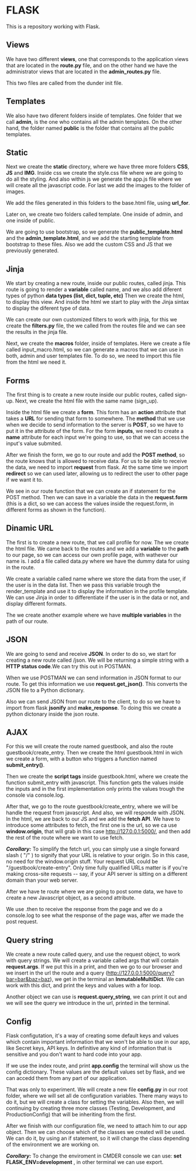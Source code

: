 # FLASK

This is a repository working with Flask. 

## Views

We have two different **views**, one that corresponds to the application views that are located in the **route.py** file, and on the other hand we have the administrator views that are located in the **admin_routes.py** file.

This two files are called from the dunder init file.

## Templates

We also have two diferent folders inside of templates. One folder that we call **admin**, is the one who contains all the admin templates. On the other hand, the folder named **public** is the folder that contains all the public templates. 

## Static

Next we create the **static** directory, where we have three more folders **CSS**, **JS** and **IMG**.
Inside css we create the style.css file where we are going to do all the styling. And also within js we generate the app.js file where we will create all the javascript code. For last we add the images to the folder of images. 

We add the files generated in this folders to the base.html file, using **url_for**.

Later on, we create two folders called template. One inside of admin, and one inside of public. 

We are going to use bootstrap, so we generate the **public_template.html** and the **admin_template.html**, and we add the starting template from bootstrap to these files. Also we add the custom CSS and JS that we previously generated.

## Jinja

We start by creating a new route, inside our public routes, called jinja. This route is going to render a **variable** called name, and we also add diferent types of python **data types (list, dict, tuple, etc)**
Then we create the html, to display this view. And inside the html we start to play with the Jinja sintax to display the diferent type of data. 

We can create our own customized filters to work with jinja, for this we create the **filters.py** file, the we called from the routes file and we can see the results in the jinja file.

Next, we create the **macros** folder, inside of templates. Here we create a file called input_macro.html, so we can generate a macros that we can use in both, admin and user templates file. To do so, we need to import this file from the html we need it. 

## Forms

The first thing is to create a new route inside our public routes, called sign-up. Next, we create the html file with the same name (sign_up). 

Inside the html file we create a **form**. This form has an **action** attribute that takes a **URL** for sending that form to somewhere. The **method** that we use when we decide to send information to the server is **POST**, so we have to put it in the attribute of the form. For the form **inputs**, we need to create a **name** attribute for each input we're going to use, so that we can access the input's value submited.

After we finish the form, we go to our route and add the **POST method**, so the route knows that is allowed to receive data. For us to be able to receive the data, we need to import **request** from flask. At the same time we import **redirect** so we can used later, allowing us to redirect the user to other page if we want it to.  

We see in our route function that we can create an if statement for the POST method. Then we can save in a variable the data in the **request.form** (this is a dict, so we can access the values inside the request.form, in different forms as shown in the function). 


## Dinamic URL 

The first is to create a new route, that we call profile for now. The we create the html file. We came back to the routes and we add a **variable** to the **path** to our page, so we can access our own profile page, with wathever our name is. I add a file called data.py where we have the dummy data for using in the route. 

We create a variable called name where we store the data from the user, if the user is in the data list. Then we pass this variable trough the render_template and use it to display the information in the profile template.
We can use Jinja in order to differentiate if the user is in the data or not, and display different formats.

The we create another example where we have **multiple variables** in the path of our route. 

## JSON

We are going to send and receive **JSON**. In order to do so, we start for creating a new route called /json. We will be returning a simple string with a **HTTP status code**.We can try this out in POSTMAN.

When we use POSTMAN we can send information in JSON format to our route. To get this information we use **request.get_json()**. This converts the JSON file to a Python dictionary. 

Also we can send JSON from our route to the client, to do so we have to import from flask **jsonify** and **make_response**. To doing this we create a python dictonary inside the json route. 

## AJAX 

For this we will create the route named guestbook, and also the route guestbook/create_entry. Then we create the html guestbook.html in wich we create a form, with a button who triggers a function named **submit_entry()**.

Then we create the **script tags** inside guestbook.html, where we create the function submit_entry with javascript. This function gets the values inside the inputs and in the first implementation only prints the values trough the console via console.log. 

After that, we go to the route guestbook/create_entry, where we will be handle the request from javascript. And also, we will responde with JSON. In the html, we are back to our JS and we add the **fetch API**. We have to introduce some attributes to fetch, the first one is the url, so we ca use **window.origin**, that will grab in this case http://127.0.0.1:5000/, and then add the rest of the route where we want to use fetch. 

***Corollary:*** To simplify the fetch url, you can simply use a single forward slash ( "/" ) to signify that your URL is relative to your origin. So in this case, no need for the window.origin stuff. Your request URL could be "/guestbook/create-entry". Only time fully qualified URLs matter is if you're making cross-site requests -- say, if your API server is sitting on a different domain than your web server.

After we have te route where we are going to post some data, we have to create a new Javascript object, as a second attribute.

We use .then to receive the response from the page and we do a console.log to see what the response of the page was, after we made the post request.

## Query string

We create a new route called query, and use the request object, to work with query strings. We will create a variable called args that will contain **request.args**. If we put this in a print, and then we go to our browser and we insert in the url the route and a query (http://127.0.0.1:5000/query?bar=bar&baz=baz), we get in the terminal an **InmutableMultiDict**. We can work with this dict, and print the keys and values with a for loop. 

Another object we can use is **request.query_string**, we can print it out and we will see the query we introduce in the url, printed in the terminal. 

## Config

Flask configutation, it's a way of creating some default keys and values which contain important information that we won't be able to use in our app, like Secret keys, API keys. In definitive any kind of information that is sensitive and you don't want to hard code into your app. 

If we use the index route, and print **app.config** the terminal will show us the config dictionary. These values are the default values set by flask, and we can accedd them from any part of our application.    

That was only to experiment. We will create a new file **config.py** in our root folder, where we will set all de configuration variables. There many ways to do it, but we will create a class for setting the variables. Also then, we will continuing by creating three more classes (Testing, Development, and ProductionConfig) that will be inheriting from the first.

After we finish with our configuration file, we need to attach him to our app object. Then we can choose which of the classes we created will be used. We can do it, by using an if statement, so it will change the class depending of the environment we are working on. 

***Corollary:*** To change the enviroment in CMDER console we can use: **set FLASK_ENV=development** , in other terminal we can use export. 